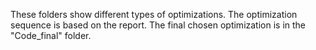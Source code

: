 These folders show different types of optimizations. The optimization sequence is based on the report. The final chosen optimization is in the "Code_final" folder.
